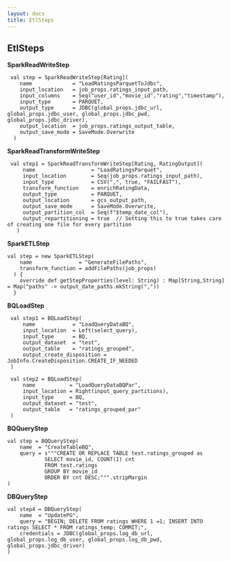 ```yaml
---
layout: docs
title: EtlSteps
---
```


## EtlSteps

**SparkReadWriteStep**
    
     val step = SparkReadWriteStep[Rating](
        name             = "LoadRatingsParquetToJdbc",
        input_location   = job_props.ratings_input_path,
        input_columns    = Seq("user_id","movie_id","rating","timestamp"),
        input_type       = PARQUET,
        output_type      = JDBC(global_props.jdbc_url, global_props.jdbc_user, global_props.jdbc_pwd, global_props.jdbc_driver),
        output_location  = job_props.ratings_output_table,
        output_save_mode = SaveMode.Overwrite
      )
      
**SparkReadTransformWriteStep**

     val step1 = SparkReadTransformWriteStep[Rating, RatingOutput](
         name                  = "LoadRatingsParquet",
         input_location        = Seq(job_props.ratings_input_path),
         input_type            = CSV(",", true, "FAILFAST"),
         transform_function    = enrichRatingData,
         output_type           = PARQUET,
         output_location       = gcs_output_path,
         output_save_mode      = SaveMode.Overwrite,
         output_partition_col  = Seq(f"$temp_date_col"),
         output_repartitioning = true  // Setting this to true takes care of creating one file for every partition
       )
      
**SparkETLStep**       
          
    val step = new SparkETLStep(
        name               = "GenerateFilePaths",
        transform_function = addFilePaths(job_props)
      ) {
        override def getStepProperties(level: String) : Map[String,String] = Map("paths" -> output_date_paths.mkString(","))
      }
     
**BQLoadStep**

     val step1 = BQLoadStep(
         name            = "LoadQueryDataBQ",
         input_location  = Left(select_query),
         input_type      = BQ,
         output_dataset  = "test",
         output_table    = "ratings_grouped",
         output_create_disposition = JobInfo.CreateDisposition.CREATE_IF_NEEDED
     )
     
     val step2 = BQLoadStep(
         name           = "LoadQueryDataBQPar",
         input_location = Right(input_query_partitions),
         input_type     = BQ,
         output_dataset = "test",
         output_table   = "ratings_grouped_par"
     )
    

**BQQueryStep**   
   
    val step = BQQueryStep(
        name  = "CreateTableBQ",
        query = s"""CREATE OR REPLACE TABLE test.ratings_grouped as
                SELECT movie_id, COUNT(1) cnt
                FROM test.ratings
                GROUP BY movie_id
                ORDER BY cnt DESC;""".stripMargin
    )     
      
**DBQueryStep**

    val step4 = DBQueryStep(
        name  = "UpdatePG",
        query = "BEGIN; DELETE FROM ratings WHERE 1 =1; INSERT INTO ratings SELECT * FROM ratings_temp; COMMIT;",
        credentials = JDBC(global_props.log_db_url, global_props.log_db_user, global_props.log_db_pwd, global_props.jdbc_driver)
    )
